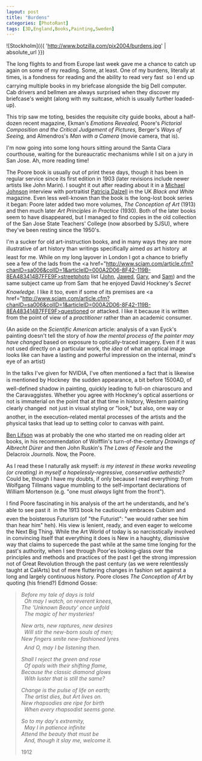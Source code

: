 ```yaml
---
layout: post
title: "Burdens"
categories: [PhotoRant]
tags: [3D,England,Books,Painting,Sweden]
---
```


![Stockholm]({{ 'http://www.botzilla.com/pix2004/burdens.jpg' | absolute_url }})

The long flights to and from Europe last week gave me a chance to catch up again on some of my reading. Some, at least. One of my burdens, literally at times, is a fondness for reading and the ability to read very fast &#151; so I end up carrying multiple books in my briefcase alongside the big Dell computer. Cab drivers and bellmen are always surprised when they discover  my briefcase's weight (along with my suitcase, which is usually further loaded-up).

<!--more-->
This trip saw me toting, besides the requisite city guide books, about a half-dozen recent magazine, Ekman's <i>Emotions Revealed,</i> Poore's <i>Pictorial Composition and the Critical Judgement of Pictures,</i>  Berger's <i>Ways of Seeing,</i> and Almendros's <i>Man with a Camera</i> (movie camera, that is).

I'm now going into some long hours sitting around the Santa Clara courthouse, waiting for the bureaucratic mechanisms while I sit on a jury in San Jose. Ah, more reading time!

The Poore book is usually out of print these days, though it has been in regular service since its first edition in 1903 (later revisions include newer artists like John Marin). I sought it out after reading about it in a <a href=&quot;http://www.37thframe.com/&quot;>Michael Johnson</a> interview with portraitist <a href="http://www.ecva.org/exhibition/light/pages/dalzell.html">Patricia Dalzell</a> in the UK <i>Black and White</i> magazine. Even less well-known than the book is the long-lost book series it began: Poore later added two more volumes, <i>The Conception of Art</i> (1913) and then much later <i>Art Principles in Practice</i> (1930). Both of the later books seem to have disappeared, but I managed to find copies in the old collection of the San Jose State Teachers' College (now absorbed by SJSU), where they've been resting since the 1950's.

I'm a sucker for old art-instruction books, and in many ways they are more illustrative of art history than writings specifically aimed <i>as</i> art history &#151; at least for me. While on my long layover in London I got a chance to briefly see a few of the lads from the <a href="http://www.sciam.com/article.cfm?chanID=sa006&colID=1&articleID=000A2D06-8F42-119B-8EA483414B7FFE9F>streetphoto list</a> (<a href="http://www.pinkheadedbug.com">John</a>, <a href="http://www.cupidity.f9.co.uk/Photos/AsceticCrap/">Jawed</a>, <a href="http://www.gaspweb.co.uk/plog/">Gary</a>, and <a href="http://homepage.mac.com/samanthony/PhotoAlbum14.html">Sam</a>) and the same subject came up from Sam &#151; that he enjoyed David Hockney's <i>Secret Knowledge.</i> I like it too, even if some of its premises are <a href="http://www.sciam.com/article.cfm?chanID=sa006&colID=1&articleID=000A2D06-8F42-119B-8EA483414B7FFE9F>questioned</a> or attacked. I like it because it is written from the point of view of a <i>practitioner</i> rather than an academic consumer.

(An aside on the <i>Scientific American</i> article: analysis of a van Eyck's painting doesn't tell the story of <i>how the mental process of the painter may have changed</i> based on exposure to optically-traced imagery. Even if it was not used directly on a particular work, the <i>idea</i> of what an optical image looks like can have a lasting and powerful impression on the internal, mind's eye of an artist)

In the talks I've given for NVIDIA, I've often mentioned a fact that is likewise is mentioned by Hockney &#151; the sudden appearance, a bit before 1500AD, of well-defined shadow in painting, quickly leading to full-on chiaroscuro and the Caravaggistes. Whether you agree with Hockney's optical assertions or not is immaterial on the point that at that time in history, Western painting clearly changed &#151; not just in visual styling or "look," but also, one way or another, in the execution-related mental processes of the artists and the physical tasks that lead up to setting color to canvas with paint.

<a href="http://www.benlifson.com">Ben Lifson</a> was at probably the one who started me on reading older art books, in his recommendation of Wolfflin's turn-of-the-century <i>Drawings of Albrecht D&uuml;rer</i> and then John Ruskin's <i>The Laws of Fesole</i> and the Delacroix <i>Journals.</i> Now, the Poore.

As I read these I naturally ask myself: <i>is my interest in these works revealing (or creating) in myself a hopelessly-regressive, conservative aethestic?</i> Could be, though I have my doubts, if only because I read everything: from Wolfgang Tillmans vague mumbling to the self-important declarations of William Mortenson (e.g. "one must <i>always</i> light from the front").

I find Poore fascinating in his analysis of the art he understands, and he's able to see past it &#151; in the 1913 book he cautiously embraces Cubism and even the boisterous Futurism (of "the Futurist": "we would rather see him than hear him" heh). His view is lenient, ready, and even eager to welcome the Next Big Thing. While the Art World of today is so narcisstically involved in convincing itself that everything it does is New in a haughty, dismissive way that claims to supercede the past while at the same time longing for the past's authority, when I see through Poor'es looking-glass over the principles and methods and practices of the past I get the strong impression not of Great Revolution through the past century (as we were relentlessly taught at CalArts) but of mere fluttering changes in fashion set against a long and largely continuous history. Poore closes <i>The Conception of Art</i> by quoting (his friend?) Edmond Gosse:

> <i>Before my tale of days is told<br>
&nbsp;&nbsp;Oh may I watch, on reverent knees, <br>
The 'Unknown Beauty' once unfold<br>
&nbsp;&nbsp;The magic of her mysteries!</i>
> 
> <i>New arts, new raptures, new desires<br>
&nbsp;&nbsp;Will stir the new-born souls of men;<br>
New fingers smite new-fashioned lyres &#151;<br>
&nbsp;&nbsp;And O, may I be listening then.</i>
> 
> <i>Shall I reject the green and rose<br>&nbsp;&nbsp;Of opals with their shifting flame, <br>Because the classic diamond glows<br>&nbsp;&nbsp;With luster that is still the same?</i>
> 
> <i>Change is the pulse of life on earth; <br>&nbsp;&nbsp;The artist dies, but Art lives on. <br>New rhapsodies are ripe for birth<br>&nbsp;&nbsp;When every rhapsodist seems gone.</i>
> 
> <i>So to my day's extremity, <br>&nbsp;&nbsp;May I in patience infinite<br>Attend the beauty that must be<br>&nbsp;&nbsp;And, though it slay me, welcome it.</i>
>
> 1912
